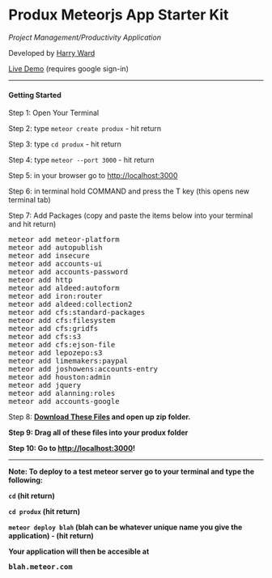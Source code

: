 <h1>Produx Meteorjs App Starter Kit</h1>
<i>Project Management/Productivity Application</i>
<p>Developed by <a href="http://harryward.biz">Harry Ward</a></p>
<p><a href="http://produx.meteor.com/products/">Live Demo</a> (requires google sign-in)</p>
<hr>
<h4>Getting Started</h4>
<p>Step 1: Open Your Terminal</p>
<p>Step 2: type <code>meteor create produx</code> - hit return</p>
<p>Step 3: type <code>cd produx</code> - hit return</p>
<p>Step 4: type <code>meteor --port 3000</code> - hit return</p>
<p>Step 5: in your browser go to <a href="http://localhost:3000">http://localhost:3000</a></p>
<p>Step 6: in terminal hold COMMAND and press the T key (this opens new terminal tab)</p>
<p>Step 7: Add Packages (copy and paste the items below into your terminal and hit return)</p>
<pre>
meteor add meteor-platform
meteor add autopublish
meteor add insecure
meteor add accounts-ui
meteor add accounts-password
meteor add http
meteor add aldeed:autoform
meteor add iron:router
meteor add aldeed:collection2
meteor add cfs:standard-packages
meteor add cfs:filesystem
meteor add cfs:gridfs
meteor add cfs:s3
meteor add cfs:ejson-file
meteor add lepozepo:s3
meteor add limemakers:paypal
meteor add joshowens:accounts-entry
meteor add houston:admin
meteor add jquery
meteor add alanning:roles
meteor add accounts-google
</pre>
<p> Step 8: <b><a href="https://github.com/townsquareharry/produx-productivity/archive/master.zip">Download These Files</a> and open up zip folder.</p>
<p><b>Step 9: Drag all of these files into your <b>produx</b> folder</p>
<p>Step 10: Go to <a href="http://localhost:3000">http://localhost:3000</a>!</p>
<hr>
<p><b>Note:</b> To deploy to a test meteor server go to your terminal and type the following:</p>
<p><code>cd</code> (hit return)</p>
<p><code>cd produx</code> (hit return)<p>
<p><code>meteor deploy blah</code> (blah can be whatever unique name you give the application) - (hit return)</code></p>
<p>Your application will then be accesible at <pre>blah.meteor.com</pre></p>
